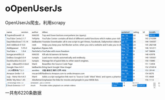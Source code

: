 # oOpenUserJs
OpenUserJs爬虫，利用scrapy

![截图](https://github.com/nickcxm/openuserjs/blob/master/img/TIM%E6%88%AA%E5%9B%BE20180719155608.png)
![截图](https://github.com/nickcxm/openuserjs/blob/master/img/TIM%E6%88%AA%E5%9B%BE20180719155628.png)
一共有6220条数据
